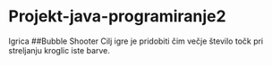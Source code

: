 # Projekt-java-programiranje2

Igrica ##Bubble Shooter
Cilj igre je pridobiti čim večje število točk pri streljanju kroglic iste barve. 
